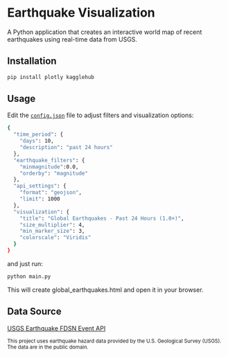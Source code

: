 
# Earthquake Visualization

A Python application that creates an interactive world map of recent earthquakes using real-time data from USGS.

## Installation
```bash
pip install plotly kagglehub
```

## Usage
Edit the [`config.json`](config.json) file to adjust filters and visualization options:
```bash
{
  "time_period": {
    "days": 10,
    "description": "past 24 hours"
  },
  "earthquake_filters": {
    "minmagnitude":0.0,
    "orderby": "magnitude"
  },
  "api_settings": {
    "format": "geojson",
    "limit": 1000
  },
  "visualization": {
    "title": "Global Earthquakes - Past 24 Hours (1.0+)",
    "size_multiplier": 4,
    "min_marker_size": 3,
    "colorscale": "Viridis"
  }
}
```
and just run:

```bash
python main.py
```
This will create global_earthquakes.html and open it in your browser.

## Data Source

[USGS Earthquake FDSN Event API](https://earthquake.usgs.gov/fdsnws/event/1/)

<sub>This project uses earthquake hazard data provided by the U.S. Geological Survey (USGS). The data are in the public domain.</sub>
